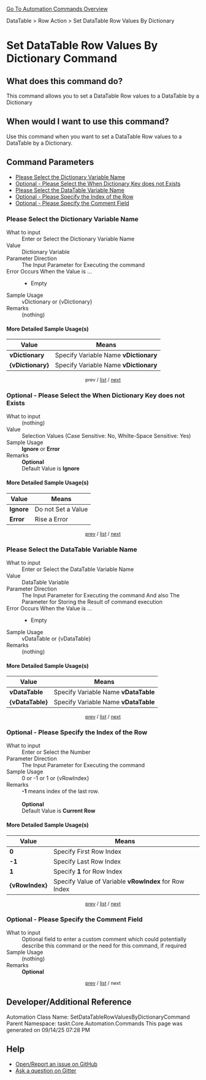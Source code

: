 <!--TITLE: Set DataTable Row Values By Dictionary Command -->
<!-- SUBTITLE: a command in the DataTable group. -->
[Go To Automation Commands Overview](/automation-commands.md)


DataTable &gt; Row Action &gt; Set DataTable Row Values By Dictionary


# Set DataTable Row Values By Dictionary Command


## What does this command do?
This command allows you to set a DataTable Row values to a DataTable by a Dictionary


## When would I want to use this command?
Use this command when you want to set a DataTable Row values to a DataTable by a Dictionary.


<a id="param_list"></a>
## Command Parameters
- [Please Select the Dictionary Variable Name](#param_0)
- [Optional - Please Select the When Dictionary Key does not Exists](#param_1)
- [Please Select the DataTable Variable Name](#param_2)
- [Optional - Please Specify the Index of the Row](#param_3)
- [Optional - Please Specify the Comment Field](#param_4)


<a id="param_0"></a>
### Please Select the Dictionary Variable Name


<dl>
<dt>What to input</dt><dd>Enter or Select the Dictionary Variable Name</dd>
<dt>Value</dt><dd>Dictionary Variable</dd>
<dt>Parameter Direction</dt><dd>The Input Parameter for Executing the command</dd>
<dt>Error Occurs When the Value is ...</dt><dd><ul>
<li>Empty</li>
</ul></dd>
<dt>Sample Usage</dt><dd>vDictionary or {vDictionary}</dd>
<dt>Remarks</dt><dd>(nothing)</dd>
</dl>




#### More Detailed Sample Usage(s)
| Value | Means |
|---|---|
| <strong>vDictionary</strong> | Specify Variable Name **vDictionary** |
| <strong>{vDictionary}</strong> | Specify Variable Name **vDictionary** |


<div style="font-size: 90%; text-align: center">


prev / [list](#param_list) / [next](#param_1)


</div>


<a id="param_1"></a>
### Optional - Please Select the When Dictionary Key does not Exists


<dl>
<dt>What to input</dt><dd>(nothing)</dd>
<dt>Value</dt><dd>Selection Values (Case Sensitive: No, Whilte-Space Sensitive: Yes)</dd>
<dt>Sample Usage</dt><dd><strong>Ignore</strong> or  <strong>Error</strong></dd>
<dt>Remarks</dt><dd><strong>Optional</strong><br>Default Value is <strong>Ignore</strong></dd>
</dl>




#### More Detailed Sample Usage(s)
| Value | Means |
|---|---|
| <strong>Ignore</strong> | Do not Set a Value |
| <strong>Error</strong> | Rise a Error |


<div style="font-size: 90%; text-align: center">


[prev](#param_1) / [list](#param_list) / [next](#param_2)


</div>


<a id="param_2"></a>
### Please Select the DataTable Variable Name


<dl>
<dt>What to input</dt><dd>Enter or Select the DataTable Variable Name</dd>
<dt>Value</dt><dd>DataTable Variable</dd>
<dt>Parameter Direction</dt><dd>The Input Parameter for Executing the command And also The Parameter for Storing the Result of command execution</dd>
<dt>Error Occurs When the Value is ...</dt><dd><ul>
<li>Empty</li>
</ul></dd>
<dt>Sample Usage</dt><dd>vDataTable or {vDataTable}</dd>
<dt>Remarks</dt><dd>(nothing)</dd>
</dl>




#### More Detailed Sample Usage(s)
| Value | Means |
|---|---|
| <strong>vDataTable</strong> | Specify Variable Name **vDataTable** |
| <strong>{vDataTable}</strong> | Specify Variable Name **vDataTable** |


<div style="font-size: 90%; text-align: center">


[prev](#param_2) / [list](#param_list) / [next](#param_3)


</div>


<a id="param_3"></a>
### Optional - Please Specify the Index of the Row


<dl>
<dt>What to input</dt><dd>Enter or Select the Number</dd>
<dt>Parameter Direction</dt><dd>The Input Parameter for Executing the command</dd>
<dt>Sample Usage</dt><dd>0 or -1 or 1 or {vRowIndex}</dd>
<dt>Remarks</dt><dd><strong>-1</strong> means index of the last row.<br><br>
<strong>Optional</strong><br>Default Value is <strong>Current Row</strong></dd>
</dl>




#### More Detailed Sample Usage(s)
| Value | Means |
|---|---|
| <strong>0</strong> | Specify First Row Index |
| <strong>-1</strong> | Specify Last Row Index |
| <strong>1</strong> | Specify **1** for Row Index |
| <strong>{vRowIndex}</strong> | Specify Value of Variable **vRowIndex** for Row Index |


<div style="font-size: 90%; text-align: center">


[prev](#param_3) / [list](#param_list) / [next](#param_4)


</div>


<a id="param_4"></a>
### Optional - Please Specify the Comment Field


<dl>
<dt>What to input</dt><dd>Optional field to enter a custom comment which could potentially describe this command or the need for this command, if required</dd>
<dt>Sample Usage</dt><dd>(nothing)</dd>
<dt>Remarks</dt><dd><strong>Optional</strong><br></dd>
</dl>




<div style="font-size: 90%; text-align: center">


[prev](#param_4) / [list](#param_list) / next


</div>


## Developer/Additional Reference
Automation Class Name: SetDataTableRowValuesByDictionaryCommand
Parent Namespace: taskt.Core.Automation.Commands
This page was generated on 09/14/25 07:28 PM


## Help
- [Open/Report an issue on GitHub](https://github.com/rcktrncn/taskt/issues/new)
- [Ask a question on Gitter](https://gitter.im/taskt-rpa/Lobby)
